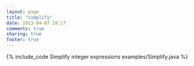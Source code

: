 ```yaml
---
layout: page
title: "simplify"
date: 2013-04-07 18:17
comments: true
sharing: true
footer: true
---
```


<!--more -->

{% include_code Simplify integer expressions examples/Simplify.java %}
